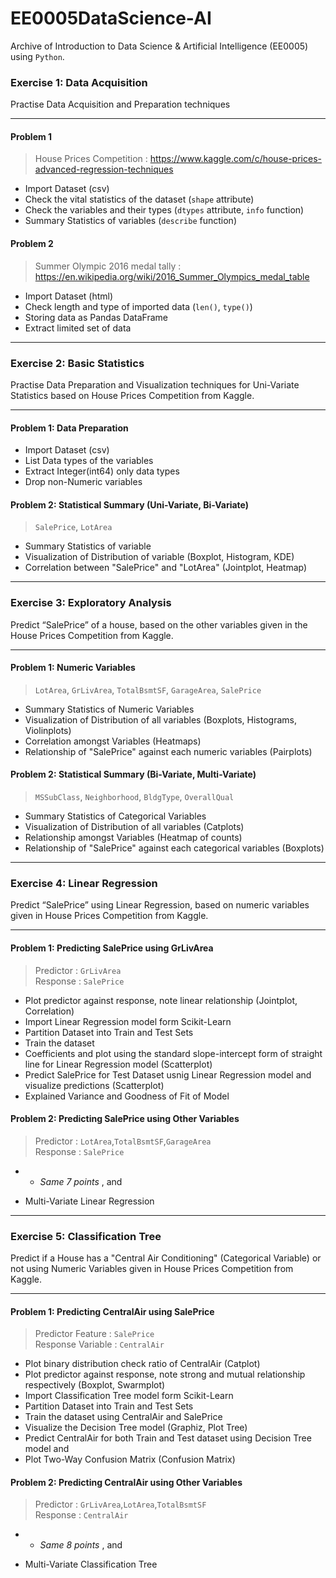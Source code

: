 # EE0005DataScience-AI
Archive of Introduction to Data Science &amp; Artificial Intelligence (EE0005) using `Python`.  
### Exercise 1: Data Acquisition
Practise Data Acquisition and Preparation techniques
***
#### Problem 1
>House Prices Competition : https://www.kaggle.com/c/house-prices-advanced-regression-techniques
- Import Dataset (csv)
- Check the vital statistics of the dataset (`shape` attribute)
- Check the variables and their types (`dtypes` attribute, `info` function)
- Summary Statistics of variables (`describe` function) 
#### Problem 2
>Summer Olympic 2016 medal tally : https://en.wikipedia.org/wiki/2016_Summer_Olympics_medal_table
- Import Dataset (html)
- Check length and type of imported data (`len()`, `type()`)
- Storing data as Pandas DataFrame
- Extract limited set of data
***
### Exercise 2: Basic Statistics
Practise Data Preparation and Visualization techniques for Uni-Variate Statistics based on House Prices Competition from Kaggle.
***
#### Problem 1: Data Preparation
- Import Dataset (csv)
- List Data types of the variables
- Extract Integer(int64) only data types
- Drop non-Numeric variables
#### Problem 2: Statistical Summary (Uni-Variate, Bi-Variate)
>`SalePrice`, `LotArea`
- Summary Statistics of variable
- Visualization of Distribution of variable (Boxplot, Histogram, KDE)
- Correlation between "SalePrice" and "LotArea" (Jointplot, Heatmap)
***
### Exercise 3: Exploratory Analysis
Predict “SalePrice” of a house, based on the other variables given in the House Prices Competition from Kaggle.<br>
***
#### Problem 1: Numeric Variables
>`LotArea`, `GrLivArea`, `TotalBsmtSF`, `GarageArea`, `SalePrice`
- Summary Statistics of Numeric Variables <br>
- Visualization of Distribution of all variables (Boxplots, Histograms, Violinplots) <br>
- Correlation amongst Variables (Heatmaps) <br>
- Relationship of "SalePrice" against each numeric variables (Pairplots) <br>
#### Problem 2: Statistical Summary (Bi-Variate, Multi-Variate)
>`MSSubClass`, `Neighborhood`, `BldgType`, `OverallQual`
- Summary Statistics of Categorical Variables <br>
- Visualization of Distribution of all variables (Catplots) <br>
- Relationship amongst Variables (Heatmap of counts) <br>
- Relationship of "SalePrice" against each categorical variables (Boxplots)
***
### Exercise 4: Linear Regression
Predict “SalePrice” using Linear Regression, based on numeric variables given in House Prices Competition from Kaggle.<br>
***
#### Problem 1: Predicting SalePrice using GrLivArea
>Predictor : `GrLivArea`<br>
>Response : `SalePrice`
- Plot predictor against response, note linear relationship (Jointplot, Correlation)
- Import Linear Regression model form Scikit-Learn
- Partition Dataset into Train and Test Sets
- Train the dataset
- Coefficients and plot using the standard slope-intercept form of straight line for Linear Regression model (Scatterplot)
- Predict SalePrice for Test Dataset usnig Linear Regression model and visualize predictions (Scatterplot)
- Explained Variance and Goodness of Fit of Model
#### Problem 2: Predicting SalePrice using Other Variables
>Predictor : `LotArea`,`TotalBsmtSF`,`GarageArea`<br>
>Response : `SalePrice`
- - *Same 7 points*   , and
+ Multi-Variate Linear Regression
***
### Exercise 5: Classification Tree
Predict if a House has a "Central Air Conditioning" (Categorical Variable) or not using Numeric Variables given in House Prices Competition from Kaggle.<br>
***
#### Problem 1: Predicting CentralAir using SalePrice  
>Predictor Feature : `SalePrice`   
>Response Variable : `CentralAir`   
- Plot binary distribution check ratio of CentralAir (Catplot)
- Plot predictor against response, note strong and mutual relationship respectively (Boxplot, Swarmplot)
- Import Classification Tree model form Scikit-Learn
- Partition Dataset into Train and Test Sets
- Train the dataset using CentralAir and SalePrice
- Visualize the Decision Tree model (Graphiz, Plot Tree)
- Predict CentralAir for both Train and Test dataset using Decision Tree model and
- Plot Two-Way Confusion Matrix (Confusion Matrix)
#### Problem 2: Predicting CentralAir using Other Variables
>Predictor : `GrLivArea`,`LotArea`,`TotalBsmtSF`<br>
>Response : `CentralAir`
- - *Same 8 points*   , and
+ Multi-Variate Classification Tree
